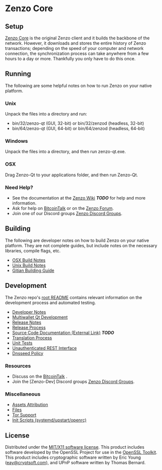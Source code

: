 Zenzo Core
=====================

Setup
---------------------
[Zenzo Core](http://Zenzocoin.com) is the original Zenzo client and it builds the backbone of the network. However, it downloads and stores the entire history of Zenzo transactions; depending on the speed of your computer and network connection, the synchronization process can take anywhere from a few hours to a day or more. Thankfully you only have to do this once.

Running
---------------------
The following are some helpful notes on how to run Zenzo on your native platform.

### Unix

Unpack the files into a directory and run:

- bin/32/zenzo-qt (GUI, 32-bit) or bin/32/zenzod (headless, 32-bit)
- bin/64/zenzo-qt (GUI, 64-bit) or bin/64/zenzod (headless, 64-bit)

### Windows

Unpack the files into a directory, and then run zenzo-qt.exe.

### OSX

Drag Zenzo-Qt to your applications folder, and then run Zenzo-Qt.

### Need Help?

* See the documentation at the [Zenzo Wiki](https://en.bitcoin.it/wiki/Main_Page) ***TODO***
for help and more information.
* Ask for help on [BitcoinTalk](https://bitcointalk.org/index.php) or on the [Zenzo Forum](http://Zenzocoin.com/).
* Join one of our Discord groups [Zenzo Discord Groups](https://discord.gg/YcnvMqt).

Building
---------------------
The following are developer notes on how to build Zenzo on your native platform. They are not complete guides, but include notes on the necessary libraries, compile flags, etc.

- [OSX Build Notes](build-osx.md)
- [Unix Build Notes](build-unix.md)
- [Gitian Building Guide](gitian-building.md)

Development
---------------------
The Zenzo repo's [root README](https://github.com/eastcoastcrypto/Zenzo/blob/master/README.md) contains relevant information on the development process and automated testing.

- [Developer Notes](developer-notes.md)
- [Multiwallet Qt Development](multiwallet-qt.md)
- [Release Notes](release-notes.md)
- [Release Process](release-process.md)
- [Source Code Documentation (External Link)](https://dev.visucore.com/bitcoin/doxygen/) ***TODO***
- [Translation Process](translation_process.md)
- [Unit Tests](unit-tests.md)
- [Unauthenticated REST Interface](REST-interface.md)
- [Dnsseed Policy](dnsseed-policy.md)

### Resources

* Discuss on the [BitcoinTalk](https://bitcointalk.org/index.php?topic=1262920.0) .
* Join the [Zenzo-Dev] Discord groups [Zenzo Discord Groups](https://discord.gg/YcnvMqt).

### Miscellaneous
- [Assets Attribution](assets-attribution.md)
- [Files](files.md)
- [Tor Support](tor.md)
- [Init Scripts (systemd/upstart/openrc)](init.md)

License
---------------------
Distributed under the [MIT/X11 software license](http://www.opensource.org/licenses/mit-license.php).
This product includes software developed by the OpenSSL Project for use in the [OpenSSL Toolkit](https://www.openssl.org/). This product includes
cryptographic software written by Eric Young ([eay@cryptsoft.com](mailto:eay@cryptsoft.com)), and UPnP software written by Thomas Bernard.
